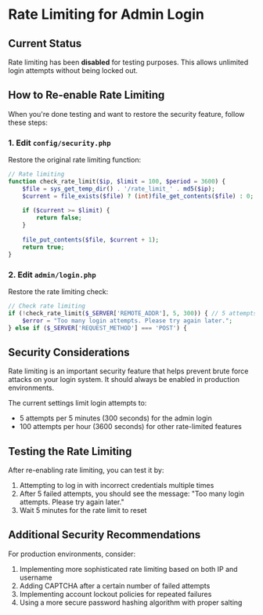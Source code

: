 # Rate Limiting for Admin Login

## Current Status

Rate limiting has been **disabled** for testing purposes. This allows unlimited login attempts without being locked out.

## How to Re-enable Rate Limiting

When you're done testing and want to restore the security feature, follow these steps:

### 1. Edit `config/security.php`

Restore the original rate limiting function:

```php
// Rate limiting
function check_rate_limit($ip, $limit = 100, $period = 3600) {
    $file = sys_get_temp_dir() . '/rate_limit_' . md5($ip);
    $current = file_exists($file) ? (int)file_get_contents($file) : 0;
    
    if ($current >= $limit) {
        return false;
    }
    
    file_put_contents($file, $current + 1);
    return true;
}
```

### 2. Edit `admin/login.php`

Restore the rate limiting check:

```php
// Check rate limiting
if (!check_rate_limit($_SERVER['REMOTE_ADDR'], 5, 300)) { // 5 attempts per 5 minutes
    $error = "Too many login attempts. Please try again later.";
} else if ($_SERVER['REQUEST_METHOD'] === 'POST') {
```

## Security Considerations

Rate limiting is an important security feature that helps prevent brute force attacks on your login system. It should always be enabled in production environments.

The current settings limit login attempts to:
- 5 attempts per 5 minutes (300 seconds) for the admin login
- 100 attempts per hour (3600 seconds) for other rate-limited features

## Testing the Rate Limiting

After re-enabling rate limiting, you can test it by:
1. Attempting to log in with incorrect credentials multiple times
2. After 5 failed attempts, you should see the message: "Too many login attempts. Please try again later."
3. Wait 5 minutes for the rate limit to reset

## Additional Security Recommendations

For production environments, consider:
1. Implementing more sophisticated rate limiting based on both IP and username
2. Adding CAPTCHA after a certain number of failed attempts
3. Implementing account lockout policies for repeated failures
4. Using a more secure password hashing algorithm with proper salting